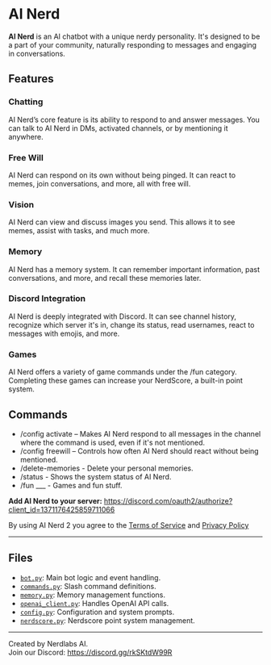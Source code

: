 # AI Nerd
**AI Nerd** is an AI chatbot with a unique nerdy personality. It's designed to be a part of your community, naturally responding to messages and engaging in conversations.
## Features
### Chatting
AI Nerd’s core feature is its ability to respond to and answer messages. You can talk to AI Nerd in DMs, activated channels, or by mentioning it anywhere.
### Free Will
AI Nerd can respond on its own without being pinged. It can react to memes, join conversations, and more, all with free will.
### Vision
AI Nerd can view and discuss images you send. This allows it to see memes, assist with tasks, and much more.
### Memory
AI Nerd has a memory system. It can remember important information, past conversations, and more, and recall these memories later.
### Discord Integration
AI Nerd is deeply integrated with Discord. It can see channel history, recognize which server it's in, change its status, read usernames, react to messages with emojis, and more.
### Games
AI Nerd offers a variety of game commands under the /fun category. Completing these games can increase your NerdScore, a built-in point system.
## Commands
- /config activate – Makes AI Nerd respond to all messages in the channel where the command is used, even if it's not mentioned.
- /config freewill – Controls how often AI Nerd should react without being mentioned.
- /delete-memories - Delete your personal memories.
- /status - Shows the system status of AI Nerd.
- /fun ___ - Games and fun stuff.

**Add AI Nerd to your server:**
https://discord.com/oauth2/authorize?client_id=1371176425859711066

By using AI Nerd 2 you agree to the [Terms of Service](https://docs.google.com/document/d/1CBJ7tNOX0lKOsg4MZlJlc3TMkYQd_6mWXQ8ZWMtxix8/edit?usp=sharing) and [Privacy Policy](https://docs.google.com/document/d/1-07kJ2zpO0_DVLHQE1TBvMZXqynkzdczirtTYXEnAcc/edit?usp=sharing)

---

## Files

- [`bot.py`](bot.py): Main bot logic and event handling.
- [`commands.py`](commands.py): Slash command definitions.
- [`memory.py`](memory.py): Memory management functions.
- [`openai_client.py`](openai_client.py): Handles OpenAI API calls.
- [`config.py`](config.py): Configuration and system prompts.
- [`nerdscore.py`](nerdscore.py): Nerdscore point system management.

---

Created by Nerdlabs AI.  
Join our Discord: https://discord.gg/rkSKtdW99R

